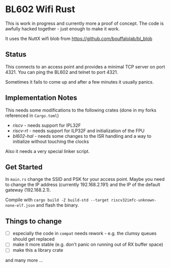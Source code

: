 # BL602 Wifi Rust

This is work in progress and currently more a proof of concept.
The code is awfully hacked together - just enough to make it work.

It uses the NuttX wifi blob from https://github.com/bouffalolab/bl_blob

## Status

This connects to an access point and provides a minimal TCP server on port 4321.
You can ping the BL602 and telnet to port 4321.

Sometimes it fails to come up and after a few minutes it usually panics.

## Implementation Notes

This needs some modifications to the following crates (done in my forks referenced in `Cargo.toml`)
- _riscv_ - needs support for IPL32F
- _riscv-rt_ - needs support for ILP32F and initialization of the FPU
- _bl602-hal_ - needs some changes to the ISR handling and a way to initialize without touching the clocks

Also it needs a very special linker script.

## Get Started

In `main.rs` change the SSID and PSK for your access point. Maybe you need to change the IP address
(currently 192.168.2.191) and the IP of the default gateway (192.168.2.1).

Compile with `cargo build -Z build-std --target riscv32imfc-unknown-none-elf.json` and flash the binary.

## Things to change

- [ ] especially the code in `compat` needs rework - e.g. the clumsy queues should get replaced
- [ ] make it more stable (e.g. don't panic on running out of RX buffer space)
- [ ] make this a library crate

and many more ...
